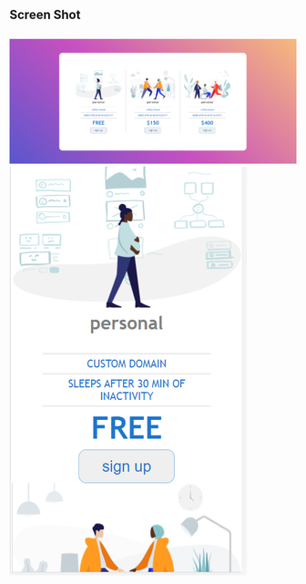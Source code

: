<h2>Screen Shot<h2>
<img src="https://github.com/solomon-spec/Web-Development/blob/main/Project01-Pricing_Panal/Screenshot.png">
 <img src="https://github.com/solomon-spec/Web-Development/blob/main/Project01-Pricing_Panal/Screenshot%20(9).png">

